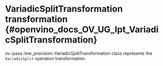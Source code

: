 # VariadicSplitTransformation transformation {#openvino_docs_OV_UG_lpt_VariadicSplitTransformation}

ov::pass::low_precision::VariadicSplitTransformation class represents the `VariadicSplit` operation transformation.
